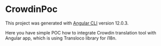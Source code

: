 # CrowdinPoc

This project was generated with [Angular CLI](https://github.com/angular/angular-cli) version 12.0.3.

Here you have simple POC how to integrate Crowdin translation tool with Angular app, which is using Transloco library for i18n.
